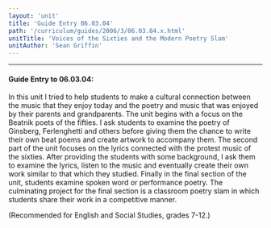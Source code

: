 ```yaml
---
layout: 'unit'
title: 'Guide Entry 06.03.04'
path: '/curriculum/guides/2006/3/06.03.04.x.html'
unitTitle: 'Voices of the Sixties and the Modern Poetry Slam'
unitAuthor: 'Sean Griffin'
---
```


<body>
<hr/>
 <h4>
  Guide Entry to 06.03.04:
 </h4>
 <p>
  In this unit I tried to help students to make a cultural connection between the music that they enjoy today and the poetry and music that was enjoyed by their parents and grandparents. The unit begins with a focus on the Beatnik poets of the fifties. I ask students to examine the poetry of Ginsberg, Ferlenghetti and others before giving them the chance to write their own beat poems and create artwork to accompany them. The second part of the unit focuses on the lyrics connected with the protest music of the sixties. After providing the students with some background, I ask them to examine the lyrics, listen to the music and eventually create their own work similar to that which they studied. Finally in the final section of the unit, students examine spoken word or performance poetry. The culminating project for the final section is a classroom poetry slam in which students share their work in a competitive manner.
 </p>
<p>
  (Recommended for English and Social Studies, grades 7-12.)
 </p>

</body>
